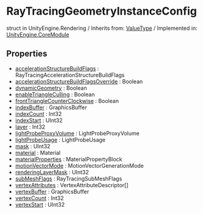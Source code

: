 # RayTracingGeometryInstanceConfig
struct in UnityEngine.Rendering
 / Inherits from: <a href="https://docs.unity3d.com/6000.0/Documentation/ScriptReference/ValueType.html" target="_blank">ValueType</a> / Implemented in: <a href="https://docs.unity3d.com/6000.0/Documentation/ScriptReference/UnityEngine.CoreModule.html" target="_blank">UnityEngine.CoreModule</a>
## Properties
- <a href="https://docs.unity3d.com/6000.0/Documentation/ScriptReference/RayTracingGeometryInstanceConfig-accelerationStructureBuildFlags.html" target="_blank">accelerationStructureBuildFlags</a> : RayTracingAccelerationStructureBuildFlags
- <a href="https://docs.unity3d.com/6000.0/Documentation/ScriptReference/RayTracingGeometryInstanceConfig-accelerationStructureBuildFlagsOverride.html" target="_blank">accelerationStructureBuildFlagsOverride</a> : Boolean
- <a href="https://docs.unity3d.com/6000.0/Documentation/ScriptReference/RayTracingGeometryInstanceConfig-dynamicGeometry.html" target="_blank">dynamicGeometry</a> : Boolean
- <a href="https://docs.unity3d.com/6000.0/Documentation/ScriptReference/RayTracingGeometryInstanceConfig-enableTriangleCulling.html" target="_blank">enableTriangleCulling</a> : Boolean
- <a href="https://docs.unity3d.com/6000.0/Documentation/ScriptReference/RayTracingGeometryInstanceConfig-frontTriangleCounterClockwise.html" target="_blank">frontTriangleCounterClockwise</a> : Boolean
- <a href="https://docs.unity3d.com/6000.0/Documentation/ScriptReference/RayTracingGeometryInstanceConfig-indexBuffer.html" target="_blank">indexBuffer</a> : GraphicsBuffer
- <a href="https://docs.unity3d.com/6000.0/Documentation/ScriptReference/RayTracingGeometryInstanceConfig-indexCount.html" target="_blank">indexCount</a> : Int32
- <a href="https://docs.unity3d.com/6000.0/Documentation/ScriptReference/RayTracingGeometryInstanceConfig-indexStart.html" target="_blank">indexStart</a> : UInt32
- <a href="https://docs.unity3d.com/6000.0/Documentation/ScriptReference/RayTracingGeometryInstanceConfig-layer.html" target="_blank">layer</a> : Int32
- <a href="https://docs.unity3d.com/6000.0/Documentation/ScriptReference/RayTracingGeometryInstanceConfig-lightProbeProxyVolume.html" target="_blank">lightProbeProxyVolume</a> : LightProbeProxyVolume
- <a href="https://docs.unity3d.com/6000.0/Documentation/ScriptReference/RayTracingGeometryInstanceConfig-lightProbeUsage.html" target="_blank">lightProbeUsage</a> : LightProbeUsage
- <a href="https://docs.unity3d.com/6000.0/Documentation/ScriptReference/RayTracingGeometryInstanceConfig-mask.html" target="_blank">mask</a> : UInt32
- <a href="https://docs.unity3d.com/6000.0/Documentation/ScriptReference/RayTracingGeometryInstanceConfig-material.html" target="_blank">material</a> : Material
- <a href="https://docs.unity3d.com/6000.0/Documentation/ScriptReference/RayTracingGeometryInstanceConfig-materialProperties.html" target="_blank">materialProperties</a> : MaterialPropertyBlock
- <a href="https://docs.unity3d.com/6000.0/Documentation/ScriptReference/RayTracingGeometryInstanceConfig-motionVectorMode.html" target="_blank">motionVectorMode</a> : MotionVectorGenerationMode
- <a href="https://docs.unity3d.com/6000.0/Documentation/ScriptReference/RayTracingGeometryInstanceConfig-renderingLayerMask.html" target="_blank">renderingLayerMask</a> : UInt32
- <a href="https://docs.unity3d.com/6000.0/Documentation/ScriptReference/RayTracingGeometryInstanceConfig-subMeshFlags.html" target="_blank">subMeshFlags</a> : RayTracingSubMeshFlags
- <a href="https://docs.unity3d.com/6000.0/Documentation/ScriptReference/RayTracingGeometryInstanceConfig-vertexAttributes.html" target="_blank">vertexAttributes</a> : VertexAttributeDescriptor[]
- <a href="https://docs.unity3d.com/6000.0/Documentation/ScriptReference/RayTracingGeometryInstanceConfig-vertexBuffer.html" target="_blank">vertexBuffer</a> : GraphicsBuffer
- <a href="https://docs.unity3d.com/6000.0/Documentation/ScriptReference/RayTracingGeometryInstanceConfig-vertexCount.html" target="_blank">vertexCount</a> : Int32
- <a href="https://docs.unity3d.com/6000.0/Documentation/ScriptReference/RayTracingGeometryInstanceConfig-vertexStart.html" target="_blank">vertexStart</a> : UInt32
